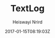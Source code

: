 ---
title: "TextLog"
github: https://github.com/heiswayi/textlog
demo: https://heiswayi.github.io/textlog/
author: Heiswayi Nrird

ssg:
  - Jekyll
cms:
  - No Cms
date: 2017-01-15T08:19:03Z
github_branch: gh-pages
description: "Minimalist, lefty-style Jekyll theme designed for documentation based blog."
stale: false
---